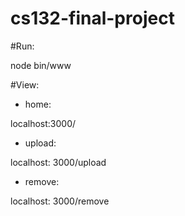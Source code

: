 # cs132-final-project


#Run: 

node bin/www

#View:

* home:

localhost:3000/

* upload:

localhost: 3000/upload

* remove:

localhost: 3000/remove
